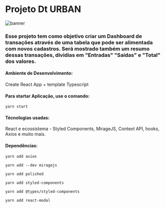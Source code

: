 # Projeto Dt URBAN
![banner](https://user-images.githubusercontent.com/81394067/137567797-e880b964-badc-414f-993d-d7e2bf29e80b.png)


### Esse projeto tem como objetivo criar um Dashboard de transações através de uma tabela que pode ser alimentada com novos cadastros. Será mostrado também um resumo dessas transações, dividias em "Entradas" "Saídas" e "Total" dos valores.

#### Ambiente de Desenvolvimento:
Create React App + template Typescript

#### Para startar Aplicação, use o comando:
```
yarn start
```
#### Técnologias usadas:
React e ecossistema - Styled Components, MirageJS, Context API, hooks, Axios e muito mais.

#### Dependências:
```
yarn add axios
```
```
yarn add --dev miragejs
```
```
yarn add polished
```
```
yarn add styled-components
```
```
yarn add @types/styled-components
```
```
yarn add react-modal
```
